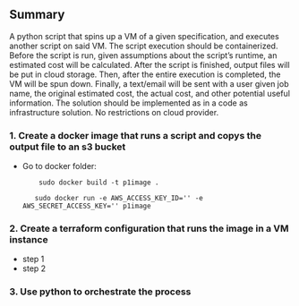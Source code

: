 ## Summary

A python script that spins up a VM of a given specification, and executes another script on said VM. The script execution should be containerized. Before the script is run, given assumptions about the script’s runtime, an estimated cost will be calculated. After the script is finished, output files will be put in cloud storage. Then, after the entire execution is completed, the VM will be spun down. Finally, a text/email will be sent with a user given job name, the original estimated cost, the actual cost, and other potential useful information. The solution should be implemented as in a code as infrastructure solution.  No restrictions on cloud provider.

### 1. Create a docker image that runs a script and copys the output file to an s3 bucket
* Go to docker folder:<br>
    ```
        sudo docker build -t p1image .
    ```
    ```
       sudo docker run -e AWS_ACCESS_KEY_ID='' -e AWS_SECRET_ACCESS_KEY='' p1image
    ```
### 2. Create a terraform configuration that runs the image in a VM instance
* step 1
* step 2
### 3. Use python to orchestrate the process
